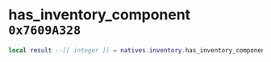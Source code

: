 # has_inventory_component `0x7609A328`

```lua
local result --[[ integer ]] = natives.inventory.has_inventory_component(_unk0 --[[ integer ]])
```